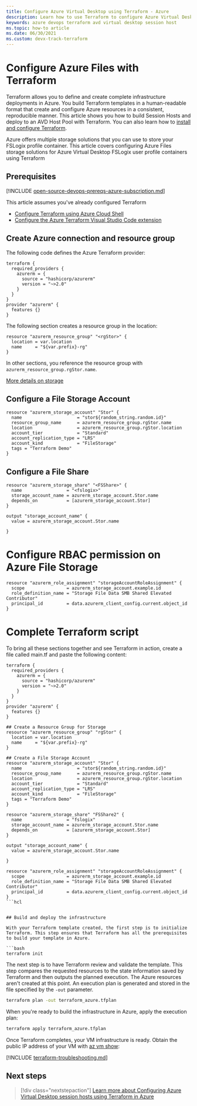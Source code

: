 ```yaml
---
title: Configure Azure Virtual Desktop using Terraform - Azure
description: Learn how to use Terraform to configure Azure Virtual Desktop with Terraform
keywords: azure devops terraform avd virtual desktop session host
ms.topic: how-to article
ms.date: 06/30/2021
ms.custom: devx-track-terraform
---
```


# Configure Azure Files with Terraform

Terraform allows you to define and create complete infrastructure deployments in Azure. You build Terraform templates in a human-readable format that create and configure Azure resources in a consistent, reproducible manner. This article shows you how to build Session Hosts and deploy to an AVD Host Pool with Terraform. You can also learn how to [install and configure Terraform](get-started-cloud-shell.md).

Azure offers multiple storage solutions that you can use to store your FSLogix profile container. This article covers configuring Azure Files storage solutions for Azure Virtual Desktop FSLogix user profile containers using Terraform 

## Prerequisites

[!INCLUDE [open-source-devops-prereqs-azure-subscription.md](../includes/open-source-devops-prereqs-azure-subscription.md)]

This article assumes you've already configured Terraform
* [Configure Terraform using Azure Cloud Shell](../get-started-cloud-shell.md) 
* [Configure the Azure Terraform Visual Studio Code extension](../terraform/configure-vs-code-extension-for-terraform)

## Create Azure connection and resource group

The following code defines the Azure Terraform provider:

```hcl
terraform {
  required_providers {
    azurerm = {
      source = "hashicorp/azurerm"
      version = "~>2.0"
    }
  }
}
provider "azurerm" {
  features {}
}
```
The following section creates a resource group in the location:

```hcl
resource "azurerm_resource_group" "<rgStor>" {
  location = var.location
  name     = "${var.prefix}-rg"
}
```
In other sections, you reference the resource group with `azurerm_resource_group.rgStor.name`.

[More details on storage](.../azure/storage/common/storage-account-overview.md)

## Configure a File Storage Account 
```hcl
resource "azurerm_storage_account" "Stor" {
  name                     = "stor${random_string.random.id}"
  resource_group_name      = azurerm_resource_group.rgStor.name
  location                 = azurerm_resource_group.rgStor.location
  account_tier             = "Standard"
  account_replication_type = "LRS"
  account_kind             = "FileStorage"
  tags = "Terraform Demo"
}
```

## Configure a File Share
```hcl
resource "azurerm_storage_share" "<FSShare>" {
  name                 = "<fslogix>"
  storage_account_name = azurerm_storage_account.Stor.name
  depends_on           = [azurerm_storage_account.Stor]
}

output "storage_account_name" {
  value = azurerm_storage_account.Stor.name

}
```

# Configure RBAC permission on Azure File Storage 
```hcl
resource "azurerm_role_assignment" "storageAccountRoleAssignment" {
  scope                = azurerm_storage_account.example.id
  role_definition_name = "Storage File Data SMB Shared Elevated Contributor"
  principal_id         = data.azurerm_client_config.current.object_id
}
```

# Complete Terraform script
To bring all these sections together and see Terraform in action, create a file called main.tf and paste the following content:
```hcl
terraform {
  required_providers {
    azurerm = {
      source = "hashicorp/azurerm"
      version = "~>2.0"
    }
  }
}
provider "azurerm" {
  features {}
}

## Create a Resource Group for Storage
resource "azurerm_resource_group" "rgStor" {
  location = var.location
  name     = "${var.prefix}-rg"
}

## Create a File Storage Account 
resource "azurerm_storage_account" "Stor" {
  name                     = "stor${random_string.random.id}"
  resource_group_name      = azurerm_resource_group.rgStor.name
  location                 = azurerm_resource_group.rgStor.location
  account_tier             = "Standard"
  account_replication_type = "LRS"
  account_kind             = "FileStorage"
  tags = "Terraform Demo"
}

resource "azurerm_storage_share" "FSShare2" {
  name                 = "fslogix"
  storage_account_name = azurerm_storage_account.Stor.name
  depends_on           = [azurerm_storage_account.Stor]
}

output "storage_account_name" {
  value = azurerm_storage_account.Stor.name

}

resource "azurerm_role_assignment" "storageAccountRoleAssignment" {
  scope                = azurerm_storage_account.example.id
  role_definition_name = "Storage File Data SMB Shared Elevated Contributor"
  principal_id         = data.azurerm_client_config.current.object_id
}
```hcl


## Build and deploy the infrastructure

With your Terraform template created, the first step is to initialize Terraform. This step ensures that Terraform has all the prerequisites to build your template in Azure.

```bash
terraform init
```

The next step is to have Terraform review and validate the template. This step compares the requested resources to the state information saved by Terraform and then outputs the planned execution. The Azure resources aren't created at this point. An execution plan is generated and stored in the file specified by the `-out` parameter.

```bash
terraform plan -out terraform_azure.tfplan
```

When you're ready to build the infrastructure in Azure, apply the execution plan:

```bash
terraform apply terraform_azure.tfplan
```

Once Terraform completes, your VM infrastructure is ready. Obtain the public IP address of your VM with [az vm show](/cli/azure/vm#az_vm_show):


[!INCLUDE [terraform-troubleshooting.md](includes/terraform-troubleshooting.md)]

## Next steps

> [!div class="nextstepaction"] 
> [Learn more about Configuring Azure Virtual Desktop session hosts using Terraform in Azure](/articles/terraform/create-avd-session-host.md)